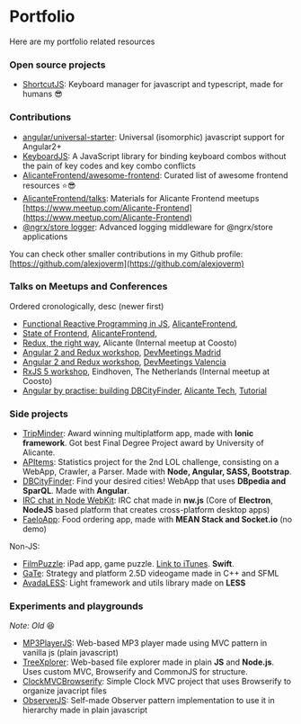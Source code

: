 # Portfolio
Here are my portfolio related resources

### Open source projects

- [ShortcutJS](https://github.com/coosto/ShortcutJS/): Keyboard manager for javascript and typescript, made for humans :sunglasses:

### Contributions

- [angular/universal-starter](https://github.com/angular/universal-starter): Universal (isomorphic) javascript support for Angular2+
- [KeyboardJS](https://github.com/RobertWHurst/KeyboardJS): A JavaScript library for binding keyboard combos without the pain of key codes and key combo conflicts
- [AlicanteFrontend/awesome-frontend](https://github.com/AlicanteFrontend/awesome-frontend): Curated list of awesome frontend resources :star::sunglasses:
- [AlicanteFrontend/talks](https://github.com/AlicanteFrontend/talks): Materials for Alicante Frontend meetups [https://www.meetup.com/Alicante-Frontend](https://www.meetup.com/Alicante-Frontend)
- [@ngrx/store logger](https://github.com/btroncone/ngrx-store-logger): Advanced logging middleware for @ngrx/store applications

You can check other smaller contributions in my Github profile: [https://github.com/alexjoverm](https://github.com/alexjoverm)


### Talks on Meetups and Conferences

Ordered cronologically, desc (newer first)

- [Functional Reactive Programming in JS](https://goo.gl/6nujMv), [AlicanteFrontend](https://www.meetup.com/Alicante-Frontend/events/236821806/),
- [State of Frontend](https://goo.gl/6nujMv), [AlicanteFrontend](https://www.meetup.com/Alicante-Frontend/events/236112157/),
- [Redux, the right way](https://goo.gl/oBQq5v), Alicante (Internal meetup at Coosto)
- [Angular 2 and Redux workshop](https://goo.gl/chyFAh), [DevMeetings Madrid](https://www.meetup.com/DevMeetings-Madrid/events/235570340/)
- [Angular 2 and Redux workshop](https://goo.gl/chyFAh), [DevMeetings Valencia](https://www.meetup.com/DevMeetings-Valencia/events/234262507/)
- [RxJS 5 workshop](https://goo.gl/X8BSL5), Eindhoven, The Netherlands (Internal meetup at Coosto)
- [Angular by practise: building DBCityFinder](https://goo.gl/m2ts24), [Alicante Tech](https://www.meetup.com/AlicanteTech/events/225370473/), [Tutorial](https://github.com/alexjoverm/MeetUp_DBCityFinder)

### Side projects



- [TripMinder](https://github.com/alexjoverm/TripMinder): Award winning multiplatform app, made with **Ionic framework**. Got best Final Degree Project award by University of Alicante.
- [APItems](https://github.com/alexjoverm/APitems): Statistics project for the 2nd LOL challenge, consisting on a WebApp, Crawler, a Parser. Made with **Node, Angular, SASS, Bootstrap**.
- [DBCityFinder](https://github.com/alexjoverm/DBCityFinder): Find your desired cities! WebApp that uses **DBpedia and SparQL**. Made with **Angular**.
- [IRC chat in Node WebKit](https://github.com/alexjoverm/IRC-nw.js-chat): IRC chat made in **nw.js** (Core of **Electron**, **NodeJS** based platform that creates cross-platform desktop apps)
- [FaeloApp](https://github.com/alexjoverm/Faelo-food-order-app-MEAN.js-): Food ordering app, made with **MEAN Stack and Socket.io** (no demo)

Non-JS:

- [FilmPuzzle](https://github.com/alexjoverm/FilmPuzzle): iPad app, game puzzle. [Link to iTunes](https://itunes.apple.com/es/app/id1003750928). **Swift**.
- [GaTe](https://github.com/alexjoverm/GaTe): Strategy and platform 2.5D videogame made in C++ and SFML
- [AvadaLESS](https://github.com/alexjoverm/AvadaLESS): Light framework and utils library made on **LESS**

### Experiments and playgrounds

_Note: Old_ :laughing:

- [MP3PlayerJS](https://github.com/alexjoverm/MP3PlayerJS): Web-based MP3 player made using MVC pattern in vanilla js (plain javascript)
- [TreeXplorer](https://github.com/alexjoverm/TreeXplorer): Web-based file explorer made in plain **JS** and **Node.js**. Uses custom MVC, Browserify and CommonJS for structure.
- [ClockMVCBrowserify](https://github.com/alexjoverm/ClockMVCBrowserify): Simple Clock MVC project that uses Browserify to organize javacript files
- [ObserverJS](https://github.com/alexjoverm/ObserverJS): Self-made Observer pattern implementation to use it in hierarchy made in plain javascript
